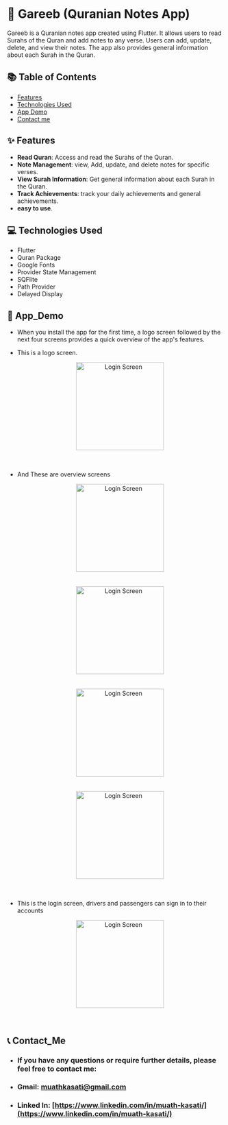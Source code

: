 # 🚀 Gareeb (Quranian Notes App)

Gareeb is a Quranian notes app created using Flutter. It allows users to read Surahs of the Quran and add notes to any verse. Users can add, update, delete, and view their notes. The app also provides general information about each Surah in the Quran.

## 📚 Table of Contents
- [Features](#features)
- [Technologies Used](#Technologies_Used)
- [App Demo](#App_Demo)
- [Contact me](#Contact_Me)

## ✨ Features
- **Read Quran**: Access and read the Surahs of the Quran.
- **Note Management**: view, Add, update, and delete notes for specific verses.
- **View Surah Information**: Get general information about each Surah in the Quran.
- **Track Achievements**: track your daily achievements and general achievements.
- **easy to use**.

## 💻 Technologies Used
- Flutter
- Quran Package
- Google Fonts
- Provider State Management
- SQFlite
- Path Provider
- Delayed Display

## 📱 App_Demo
- When you install the app for the first time, a logo screen followed by the next four screens provides a quick overview of the app's features.
- This is a logo screen.
   <div align="center"><img src="https://github.com/mauthkasati/Flutter_projects/blob/main/GraduationProject_Mowasulatuna/mowasulatuna_Screens/1_logo_screen.jpg" width="205" alt="Login Screen"></div></br></br>
   
- And These are overview screens
   <div align="center"><img src="https://github.com/mauthkasati/Flutter_projects/blob/main/GraduationProject_Mowasulatuna/mowasulatuna_Screens/2_easy_screen.jpg" width="205" alt="Login Screen"></div></br></br>
   
   <div align="center"><img src="https://github.com/mauthkasati/Flutter_projects/blob/main/GraduationProject_Mowasulatuna/mowasulatuna_Screens/3_book_easily_screen.jpg" width="205" alt="Login Screen"></div></br></br>
   
   <div align="center"><img src="https://github.com/mauthkasati/Flutter_projects/blob/main/GraduationProject_Mowasulatuna/mowasulatuna_Screens/4_know_screen.jpg" width="205" alt="Login Screen"></div></br></br>
   
   <div align="center"><img src="https://github.com/mauthkasati/Flutter_projects/blob/main/GraduationProject_Mowasulatuna/mowasulatuna_Screens/5_track_map_screen.jpg" width="205" alt="Login Screen"></div></br></br>
   
- This is the login screen, drivers and passengers can sign in to their accounts
   <div align="center"><img src="https://github.com/mauthkasati/Flutter_projects/blob/main/GraduationProject_Mowasulatuna/mowasulatuna_Screens/6_login_screen.jpg" width="205" alt="Login Screen"></div></br></br>

## 📞 Contact_Me
- ### If you have any questions or require further details, please feel free to contact me: 
- ### Gmail: [muathkasati@gmail.com](mailto:muathkasati@gmail.com)
- ### Linked In: [https://www.linkedin.com/in/muath-kasati/](https://www.linkedin.com/in/muath-kasati/)
